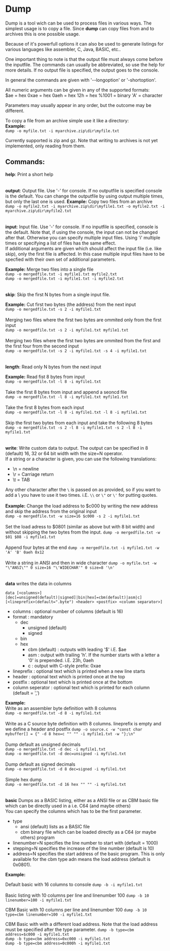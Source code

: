 # Dump

Dump is a tool wich can be used to process files in various ways. The simplest usage is to copy a file.
Since **dump** can copy files from and to archives this is one possible usage.

Because of it's powerfull options it can also be used to generate listings for various languages like assembler, C, Java, BASIC, etc..

One important thing to note is that the output file must always come before the inputfile. The commands can usually be abbreviated, so use the help for more details. If no output file is specified, the output goes to the console.

In general the commands are given with '--longoption' or '-shortoption'.

All numeric arguments can be given in any of the supported formats:  
$ae = hex
0xae = hex
0aeh = hex
12h = hex
%1001 = binary
'A' = character

Parameters may usually appear in any order, but the outcome may be different.

To copy a file from an archive simple use it like a directory:  
**Example:**  
```dump -o myfile.txt -i myarchive.zip\dir\myfile.txt```

Currently supported is zip and gz.
Note that writing to archives is not yet implemented, only reading from them.

## Commands:  

**help**: Print a short help
<br>
<br>
<br>
**output**: Output file. Use '-' for console. If no outputfile is specified console is the default. You can change the outputfile by using output multiple times, but only the last one is used.
**Example:**  Copy two files from an archive  
```dump -o myfile2.txt -i myarchive.zip\dir\myfile1.txt -o myfile2.txt -i myarchive.zip\dir\myfile2.txt```
<br>
<br>
<br>
**input**: Input file. Use '-' for console. If no inputfile is specified, console is the default. Note that, if using the console, the input can not be changed after that. Otherwise you can specify multiple input files. Using 'i' multiple times or specifying a list of files has the same effect.  
If additional arguments are given which should affect the input file (i.e. like skip), only the first file is affected. In this case multiple input files have to be specfied with their own set of additional parameters.

**Example:**  Merge two files into a single file  
```dump -o mergedfile.txt -i myfile1.txt myfile2.txt```  
```dump -o mergedfile.txt -i myfile1.txt -i myfile2.txt```  
<br>
<br>
**skip**: Skip the first N bytes from a single input file.

**Example:**  Cut first two bytes (the address) from the next input  
```dump -o mergedfile.txt -s 2 -i myfile1.txt```  
<br>
Merging two files where the first two bytes are ommited only from the first input  
```dump -o mergedfile.txt -s 2 -i myfile1.txt myfile1.txt```  
<br>
Merging two files where the first two bytes are ommited from the first and the first four from the second input  
```dump -o mergedfile.txt -s 2 -i myfile1.txt -s 4 -i myfile1.txt```  
<br>
<br>
**length**: Read only N bytes from the next input

**Example:**  Read fist 8 bytes from input  
```dump -o mergedfile.txt -l 8 -i myfile1.txt```  
<br>
Take the first 8 bytes from input and append a seoncd file  
```dump -o mergedfile.txt -l 8 -i myfile1.txt myfile1.txt```  
<br>
Take the first 8 bytes from each input  
```dump -o mergedfile.txt -l 8 -i myfile1.txt -l 8 -i myfile1.txt```  
<br>
Skip the first two bytes from each input and take the following 8 bytes  
```dump -o mergedfile.txt -s 2 -l 8 -i myfile1.txt -s 2 -l 8 -i myfile1.txt```  
<br>
<br>
**write**: Write custom data to output. The output can be specified in 8 (default)
16, 32 or 64 bit width with the size=N operator.  
If a string or a character is given, you can use the following translations:  
* \n = newline
* \r = Carriage return
* \t = TAB

Any other character after the ```\``` is passed on as provided, so if you want to add a \ you
have to use it two times. i.E. ```\\``` or ```\"``` or ```\'``` for putting quotes.
<br>
<br>
**Example:**  Change the load address to $c000 by writing the new address and skip the address from the original input  
```dump -o mergedfile.txt -w size=16 $c000 -s 2 -i myfile1.txt```  
<br>
Set the load adress to $0801 (similar as above but with 8 bit width) and without skipping the two bytes from the input.
```dump -o mergedfile.txt -w $01 $08 -i myfile1.txt```  
<br>
Append four bytes at the end 
```dump -o mergedfile.txt -i myfile1.txt -w 'A' 'B' 0aeh 0x12```  
<br>
Write a string in ANSI and then in wide character
```dump -o myfile.txt -w "\"ANSI\"" 0 size=16 "\'WIDECHAR'" 0 size=8 '\n'```  
<br>
<br>
**data** writes the data in columns  

```data [<columns>] [dec[=unsigned(default)|signed]|bin|hex[=cbm(default)|asm|c] [<lineprefix>(default=".byte") <header> <postfix> <column separator>]```

* columns : optional number of columns (default is 16)
* format : mandatory
	* dec
		* unsigned (default)
		* signed
	* bin
	* hex
		* cbm (default) : outputs with leading '$' i.E. $ae
		* asm : output with trailing 'h'. If the number starts with a letter a '0' is prepended. i.E. 23h, 0aeh
		* c : output with C-style prefix: 0xae
* lineprefix : optional text which is printed when a new line starts
* header : optional text which is printed once at the top
* postfix : optional text which is printed once at the bottom
* column seperator : optional text which is printed for each column (default = ',')


**Example:**  
Write as an assembler byte definition with 8 columns  
```dump -o mergedfile.txt -d 8 -i myfile1.txt```  
<br>
Write as a C source byte definition with 8 columns. lineprefix
is empty and we define a header and postfix
```dump -o source.c -w "const char mybuffer[] = {" -d 8 hex=c "" "" -i myfile1.txt -w "};\n"```  
<br>
Dump default as unsigned decimals  
```dump -o mergedfile.txt -d dec -i myfile1.txt```  
```dump -o mergedfile.txt -d dec=unsigned -i myfile1.txt```  
<br>
Dump default as signed decimals  
```dump -o mergedfile.txt -d 8 dec=signed -i myfile1.txt```  
<br>
Simple hex dump  
```dump -o mergedfile.txt -d 16 hex "" "" -i myfile1.txt```  
<br>
<br>
**basic** Dumps as a BASIC listing, either as a ANSI file or as CBM basic file which can be directly 
used in a i.e. C64 (and maybe others)  
You can specify the columns which has to be the first parameter.
* type
  * ansi (default) lists as a BASIC file
  * cbm binary file which can be loaded directly as a C64 (or maybe others) program
* linenumber=N specifies the line number to start with (default = 1000)  
* stepping=N specifies the increase of the line number (default is 10)
* address=N specifies the start address of the basic program. This is only available
 for the cbm type adn means the load address (default is 0x0801).
  
  
**Example:**  

Default basic with 16 columns to console
```dump -b -i myfile1.txt```  
<br>
Basic listing with 10 columns per line and linenumber 100
```dump -b 10 linenumber=100 -i myfile1.txt```  

CBM Basic with 10 columns per line and linenumber 100
```dump -b 10 type=cbm linenumber=100 -i myfile1.txt```  

CBM Basic with with a different load address. Note that the load address 
must be specified after the type parameter.
```dump -b type=cbm address=$c000 -i myfile1.txt```  
```dump -b type=cbm address=0xc000 -i myfile1.txt```  
```dump -b type=cbm address=0c000h -i myfile1.txt```  
